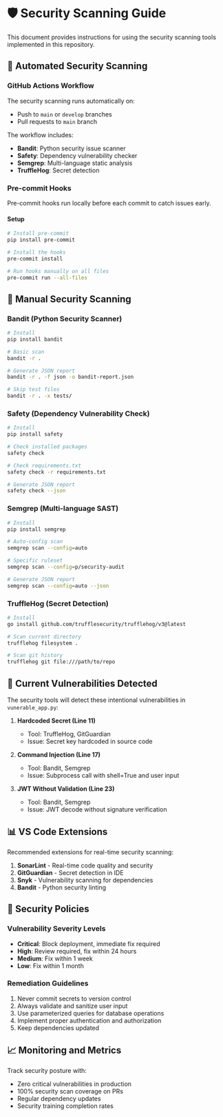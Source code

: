 # 🛡️ Security Scanning Guide

This document provides instructions for using the security scanning tools implemented in this repository.

## 🚀 Automated Security Scanning

### GitHub Actions Workflow
The security scanning runs automatically on:
- Push to `main` or `develop` branches
- Pull requests to `main` branch

The workflow includes:
- **Bandit**: Python security issue scanner
- **Safety**: Dependency vulnerability checker
- **Semgrep**: Multi-language static analysis
- **TruffleHog**: Secret detection

### Pre-commit Hooks
Pre-commit hooks run locally before each commit to catch issues early.

#### Setup
```bash
# Install pre-commit
pip install pre-commit

# Install the hooks
pre-commit install

# Run hooks manually on all files
pre-commit run --all-files
```

## 🔧 Manual Security Scanning

### Bandit (Python Security Scanner)
```bash
# Install
pip install bandit

# Basic scan
bandit -r .

# Generate JSON report
bandit -r . -f json -o bandit-report.json

# Skip test files
bandit -r . -x tests/
```

### Safety (Dependency Vulnerability Check)
```bash
# Install
pip install safety

# Check installed packages
safety check

# Check requirements.txt
safety check -r requirements.txt

# Generate JSON report
safety check --json
```

### Semgrep (Multi-language SAST)
```bash
# Install
pip install semgrep

# Auto-config scan
semgrep scan --config=auto

# Specific ruleset
semgrep scan --config=p/security-audit

# Generate JSON report
semgrep scan --config=auto --json
```

### TruffleHog (Secret Detection)
```bash
# Install
go install github.com/trufflesecurity/trufflehog/v3@latest

# Scan current directory
trufflehog filesystem .

# Scan git history
trufflehog git file:///path/to/repo
```

## 🎯 Current Vulnerabilities Detected

The security tools will detect these intentional vulnerabilities in `vunerable_app.py`:

1. **Hardcoded Secret (Line 11)**
   - Tool: TruffleHog, GitGuardian
   - Issue: Secret key hardcoded in source code

2. **Command Injection (Line 17)**
   - Tool: Bandit, Semgrep
   - Issue: Subprocess call with shell=True and user input

3. **JWT Without Validation (Line 23)**
   - Tool: Bandit, Semgrep
   - Issue: JWT decode without signature verification

## 📊 VS Code Extensions

Recommended extensions for real-time security scanning:

1. **SonarLint** - Real-time code quality and security
2. **GitGuardian** - Secret detection in IDE
3. **Snyk** - Vulnerability scanning for dependencies
4. **Bandit** - Python security linting

## 🚨 Security Policies

### Vulnerability Severity Levels
- **Critical**: Block deployment, immediate fix required
- **High**: Review required, fix within 24 hours
- **Medium**: Fix within 1 week
- **Low**: Fix within 1 month

### Remediation Guidelines
1. Never commit secrets to version control
2. Always validate and sanitize user input
3. Use parameterized queries for database operations
4. Implement proper authentication and authorization
5. Keep dependencies updated

## 📈 Monitoring and Metrics

Track security posture with:
- Zero critical vulnerabilities in production
- 100% security scan coverage on PRs
- Regular dependency updates
- Security training completion rates